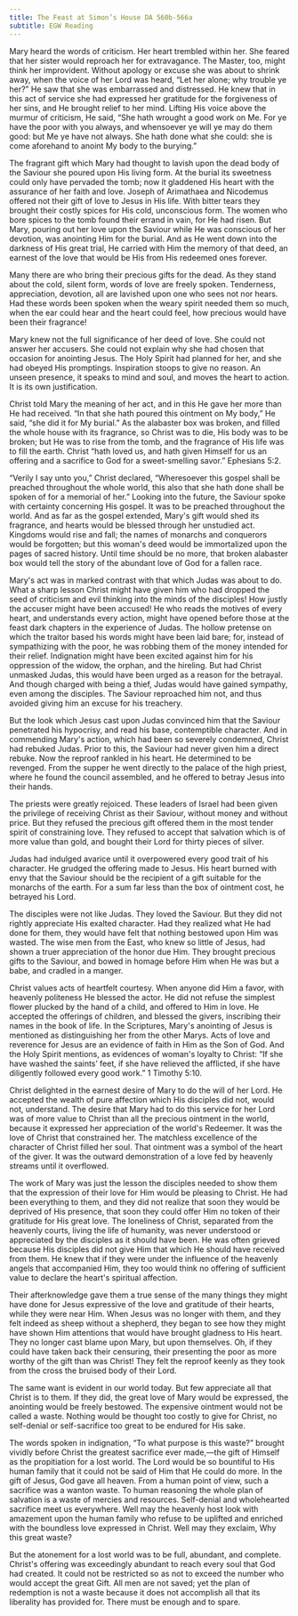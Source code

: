 ```yaml
---
title: The Feast at Simon’s House DA 560b-566a
subtitle: EGW Reading
---
```


Mary heard the words of criticism. Her heart trembled within her. She feared that her sister would reproach her for extravagance. The Master, too, might think her improvident. Without apology or excuse she was about to shrink away, when the voice of her Lord was heard, “Let her alone; why trouble ye her?” He saw that she was embarrassed and distressed. He knew that in this act of service she had expressed her gratitude for the forgiveness of her sins, and He brought relief to her mind. Lifting His voice above the murmur of criticism, He said, “She hath wrought a good work on Me. For ye have the poor with you always, and whensoever ye will ye may do them good: but Me ye have not always. She hath done what she could: she is come aforehand to anoint My body to the burying.”

The fragrant gift which Mary had thought to lavish upon the dead body of the Saviour she poured upon His living form. At the burial its sweetness could only have pervaded the tomb; now it gladdened His heart with the assurance of her faith and love. Joseph of Arimathaea and Nicodemus offered not their gift of love to Jesus in His life. With bitter tears they brought their costly spices for His cold, unconscious form. The women who bore spices to the tomb found their errand in vain, for He had risen. But Mary, pouring out her love upon the Saviour while He was conscious of her devotion, was anointing Him for the burial. And as He went down into the darkness of His great trial, He carried with Him the memory of that deed, an earnest of the love that would be His from His redeemed ones forever.

Many there are who bring their precious gifts for the dead. As they stand about the cold, silent form, words of love are freely spoken. Tenderness, appreciation, devotion, all are lavished upon one who sees not nor hears. Had these words been spoken when the weary spirit needed them so much, when the ear could hear and the heart could feel, how precious would have been their fragrance!

Mary knew not the full significance of her deed of love. She could not answer her accusers. She could not explain why she had chosen that occasion for anointing Jesus. The Holy Spirit had planned for her, and she had obeyed His promptings. Inspiration stoops to give no reason. An unseen presence, it speaks to mind and soul, and moves the heart to action. It is its own justification.

Christ told Mary the meaning of her act, and in this He gave her more than He had received. “In that she hath poured this ointment on My body,” He said, “she did it for My burial.” As the alabaster box was broken, and filled the whole house with its fragrance, so Christ was to die, His body was to be broken; but He was to rise from the tomb, and the fragrance of His life was to fill the earth. Christ “hath loved us, and hath given Himself for us an offering and a sacrifice to God for a sweet-smelling savor.” Ephesians 5:2.

“Verily I say unto you,” Christ declared, “Wheresoever this gospel shall be preached throughout the whole world, this also that she hath done shall be spoken of for a memorial of her.” Looking into the future, the Saviour spoke with certainty concerning His gospel. It was to be preached throughout the world. And as far as the gospel extended, Mary's gift would shed its fragrance, and hearts would be blessed through her unstudied act. Kingdoms would rise and fall; the names of monarchs and conquerors would be forgotten; but this woman's deed would be immortalized upon the pages of sacred history. Until time should be no more, that broken alabaster box would tell the story of the abundant love of God for a fallen race.

Mary's act was in marked contrast with that which Judas was about to do. What a sharp lesson Christ might have given him who had dropped the seed of criticism and evil thinking into the minds of the disciples! How justly the accuser might have been accused! He who reads the motives of every heart, and understands every action, might have opened before those at the feast dark chapters in the experience of Judas. The hollow pretense on which the traitor based his words might have been laid bare; for, instead of sympathizing with the poor, he was robbing them of the money intended for their relief. Indignation might have been excited against him for his oppression of the widow, the orphan, and the hireling. But had Christ unmasked Judas, this would have been urged as a reason for the betrayal. And though charged with being a thief, Judas would have gained sympathy, even among the disciples. The Saviour reproached him not, and thus avoided giving him an excuse for his treachery.

But the look which Jesus cast upon Judas convinced him that the Saviour penetrated his hypocrisy, and read his base, contemptible character. And in commending Mary's action, which had been so severely condemned, Christ had rebuked Judas. Prior to this, the Saviour had never given him a direct rebuke. Now the reproof rankled in his heart. He determined to be revenged. From the supper he went directly to the palace of the high priest, where he found the council assembled, and he offered to betray Jesus into their hands.

The priests were greatly rejoiced. These leaders of Israel had been given the privilege of receiving Christ as their Saviour, without money and without price. But they refused the precious gift offered them in the most tender spirit of constraining love. They refused to accept that salvation which is of more value than gold, and bought their Lord for thirty pieces of silver.

Judas had indulged avarice until it overpowered every good trait of his character. He grudged the offering made to Jesus. His heart burned with envy that the Saviour should be the recipient of a gift suitable for the monarchs of the earth. For a sum far less than the box of ointment cost, he betrayed his Lord.

The disciples were not like Judas. They loved the Saviour. But they did not rightly appreciate His exalted character. Had they realized what He had done for them, they would have felt that nothing bestowed upon Him was wasted. The wise men from the East, who knew so little of Jesus, had shown a truer appreciation of the honor due Him. They brought precious gifts to the Saviour, and bowed in homage before Him when He was but a babe, and cradled in a manger.

Christ values acts of heartfelt courtesy. When anyone did Him a favor, with heavenly politeness He blessed the actor. He did not refuse the simplest flower plucked by the hand of a child, and offered to Him in love. He accepted the offerings of children, and blessed the givers, inscribing their names in the book of life. In the Scriptures, Mary's anointing of Jesus is mentioned as distinguishing her from the other Marys. Acts of love and reverence for Jesus are an evidence of faith in Him as the Son of God. And the Holy Spirit mentions, as evidences of woman's loyalty to Christ: “If she have washed the saints’ feet, if she have relieved the afflicted, if she have diligently followed every good work.” 1 Timothy 5:10.

Christ delighted in the earnest desire of Mary to do the will of her Lord. He accepted the wealth of pure affection which His disciples did not, would not, understand. The desire that Mary had to do this service for her Lord was of more value to Christ than all the precious ointment in the world, because it expressed her appreciation of the world's Redeemer. It was the love of Christ that constrained her. The matchless excellence of the character of Christ filled her soul. That ointment was a symbol of the heart of the giver. It was the outward demonstration of a love fed by heavenly streams until it overflowed.

The work of Mary was just the lesson the disciples needed to show them that the expression of their love for Him would be pleasing to Christ. He had been everything to them, and they did not realize that soon they would be deprived of His presence, that soon they could offer Him no token of their gratitude for His great love. The loneliness of Christ, separated from the heavenly courts, living the life of humanity, was never understood or appreciated by the disciples as it should have been. He was often grieved because His disciples did not give Him that which He should have received from them. He knew that if they were under the influence of the heavenly angels that accompanied Him, they too would think no offering of sufficient value to declare the heart's spiritual affection.

Their afterknowledge gave them a true sense of the many things they might have done for Jesus expressive of the love and gratitude of their hearts, while they were near Him. When Jesus was no longer with them, and they felt indeed as sheep without a shepherd, they began to see how they might have shown Him attentions that would have brought gladness to His heart. They no longer cast blame upon Mary, but upon themselves. Oh, if they could have taken back their censuring, their presenting the poor as more worthy of the gift than was Christ! They felt the reproof keenly as they took from the cross the bruised body of their Lord.

The same want is evident in our world today. But few appreciate all that Christ is to them. If they did, the great love of Mary would be expressed, the anointing would be freely bestowed. The expensive ointment would not be called a waste. Nothing would be thought too costly to give for Christ, no self-denial or self-sacrifice too great to be endured for His sake.

The words spoken in indignation, “To what purpose is this waste?” brought vividly before Christ the greatest sacrifice ever made,—the gift of Himself as the propitiation for a lost world. The Lord would be so bountiful to His human family that it could not be said of Him that He could do more. In the gift of Jesus, God gave all heaven. From a human point of view, such a sacrifice was a wanton waste. To human reasoning the whole plan of salvation is a waste of mercies and resources. Self-denial and wholehearted sacrifice meet us everywhere. Well may the heavenly host look with amazement upon the human family who refuse to be uplifted and enriched with the boundless love expressed in Christ. Well may they exclaim, Why this great waste?

But the atonement for a lost world was to be full, abundant, and complete. Christ's offering was exceedingly abundant to reach every soul that God had created. It could not be restricted so as not to exceed the number who would accept the great Gift. All men are not saved; yet the plan of redemption is not a waste because it does not accomplish all that its liberality has provided for. There must be enough and to spare.